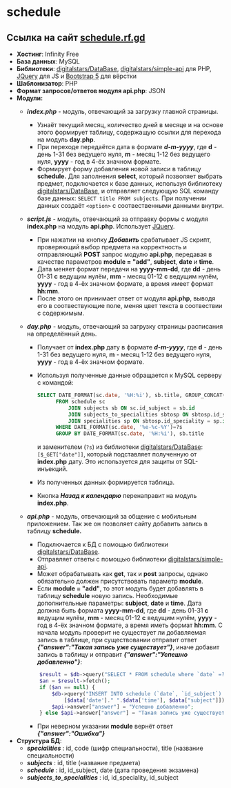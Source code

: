 # schedule
## Ссылка на сайт [schedule.rf.gd](https://schedule.rf.gd)
* **Хостинг**: Infinity Free
* **База данных**: MySQL
* **Библиотеки**: [digitalstars/DataBase](https://github.com/digitalstars/DataBase), [digitalstars/simple-api](https://github.com/digitalstars/simple-api) для PHP, [JQuery](https://jquery.com) для JS и [Bootstrap 5](https://bootstrap5.ru) для вёрстки
* **Шаблонизатор**: PHP
* **Формат запросов/ответов модуля api.php**: JSON
* **Модули:**
  * ***index.php*** - модуль, отвечающий за загрузку главной страницы.
    * Узнаёт текущий месяц, количество дней в месяце и на основе этого формирует таблицу, содержащую ссылки для перехода на модуль **day.php**.
    * При переходе передаётся дата в формате ***d-m-yyyy***, где **d** - день 1-31 без ведущего нуля, **m** - месяц 1-12 без ведущего нуля, **yyyy** - год в 4-ёх значном формате.
    * Формирует форму добавления новой записи в таблицу **schedule.** Для заполнения **select**, который позволяет выбрать предмет, подключается к базе данных, используя библиотеку [digitalstars/DataBase](https://github.com/digitalstars/DataBase), и отправляет следующую SQL команду базе данных: `SELECT title FROM subjects`. При получении данных создаёт `<option>` с соотвественными данными внутри.
  
  
  * ***script.js*** - модуль, отвечающий за отправку формы с модуля **index.php** на модуль **api.php**. Использует [JQuery](https://jquery.com).
    * При нажатии на кнопку ***Добавить*** срабатывает JS скрипт, проверяющий выбор предмета на корректность и отправляющий **POST** запрос модулю **api.php**, передавая в качестве параметров **module = "add"**, **subject**, **date** и **time**.
    * Дата меняет формат передачи на **yyyy-mm-dd**, где **dd** - день 01-31 **с** ведущим нулём, **mm** - месяц 01-12 **с** ведущим нулём, **yyyy** - год в 4-ёх значном формате, а время имеет формат **hh:mm**.
    * После этого он принимает ответ от модуля **api.php**, выводя его в соотвествующие поле, меняя цвет текста в соотвествии с содержимым.
    
    
  * ***day.php*** - модуль, отвечающий за загрузку страницы расписания на определённый день.
    * Получает от **index.php** дату в формате ***d-m-yyyy***, где **d** - день 1-31 без ведущего нуля, **m** - месяц 1-12 без ведущего нуля, **yyyy** - год в 4-ёх значном формате.
    * Используя полученные данные обращается к MySQL серверу с командой:
      ```sql
      SELECT DATE_FORMAT(sc.date, '%H:%i'), sb.title, GROUP_CONCAT(sp.title) 
            FROM schedule sc 
                JOIN subjects sb ON sc.id_subject = sb.id
                JOIN subjects_to_specialities sbtosp ON sbtosp.id_subject = sb.id
                JOIN specialities sp ON sbtosp.id_speciality = sp.id
            WHERE DATE_FORMAT(sc.date, '%e-%c-%Y')=?s
            GROUP BY DATE_FORMAT(sc.date, '%H:%i'), sb.title
      ``` 
      и заменителем (`?s`) из библиотеки [digitalstars/DataBase](https://github.com/digitalstars/DataBase): `[$_GET["date"]]`, который подставляет полученную от **index.php** дату. Это используется для защиты от SQL-инъекций. 
    
    * Из полученных данных формируется таблица.
    * Кнопка ***Назад к календарю*** перенаправит на модуль **index.php**.
    
    
  * ***api.php*** - модуль, отвечающий за общение с мобильным приложением. Так же он позволяет сайту добавить запись в таблицу **schedule.**
    * Подключается к БД с помощью библиотеки [digitalstars/DataBase](https://github.com/digitalstars/DataBase).
    * Отправляет ответы с помощью библиотеки [digitalstars/simple-api](https://github.com/digitalstars/simple-api).
    * Может обрабатывать как **get**, так и **post** запросы, однако обязательно должен присутствовать параметр **module**.
    * Если **module = "add"**, то этот модуль будет добавлять в таблицу **schedule** новую запись. Необходимые дополнительные параметры: **subject**, **date** и **time**. Дата должна быть формата **yyyy-mm-dd**, где **dd** - день 01-31 **с** ведущим нулём, **mm** - месяц 01-12 **с** ведущим нулём, **yyyy** - год в 4-ёх значном формате, а время иметь формат **hh:mm**.
    С начала модуль проверит не существует ли добавляемая запись в таблице, при существовании отправит ответ ***{"answer":"Такая запись уже существует"}***, иначе добавит запись в таблицу и отправит ***{"answer":"Успешно добавленно"}***:
    ```php
        $result = $db->query("SELECT * FROM schedule where `date` =?s and `id_subject` = (SELECT subjects.id FROM subjects WHERE subjects.title = ?s)", [$data['date']." ".$data['time'], $data["subject"]]);
        $an = $result->fetch();
        if ($an == null) {
            $db->query("INSERT INTO schedule (`date`, `id_subject`) VALUES (?s, (SELECT subjects.id FROM subjects WHERE subjects.title = ?s))",
                [$data['date']." ".$data['time'], $data["subject"]]);
            $api->answer["answer"] = "Успешно добавленно";
        } else $api->answer["answer"] = "Такая запись уже существует";
    ```
    
    * При неверном указании **module** вернёт ответ ***{"answer":"Ошибка"}***
* **Структура БД**:
  * ***specialities*** : id, code (шифр специальности), title (название специальности)
  * ***subjects*** : id, title (название предмета)
  * ***schedule*** : id, id_subject, date (дата проведения экзамена)
  * ***subjects_to_specialities*** : id, id_speciality, id_subject
